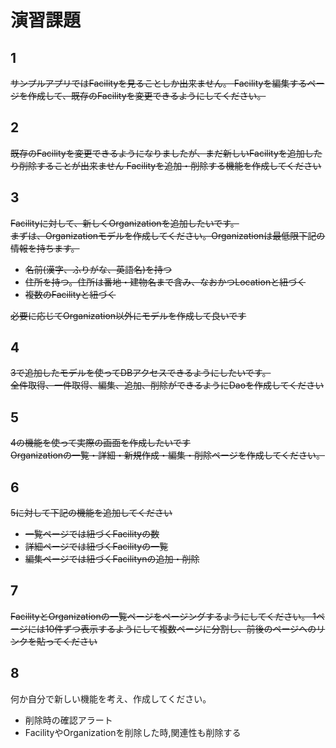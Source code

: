 # 演習課題

## 1

~~サンプルアプリではFacilityを見ることしか出来ません。
Facilityを編集するページを作成して、既存のFacilityを変更できるようにしてください。~~

## 2

~~既存のFacilityを変更できるようになりましたが、まだ新しいFacilityを追加したり削除することが出来ません
Facilityを追加・削除する機能を作成してください~~

## 3

~~Facilityに対して、新しくOrganizationを追加したいです。  
まずは、Organizationモデルを作成してください。Organizationは最低限下記の情報を持ちます。~~
 - ~~名前(漢字、ふりがな、英語名)を持つ~~
 - ~~住所を持つ。住所は番地・建物名まで含み、なおかつLocationと紐づく~~
 - ~~複数のFacilityと紐づく~~

~~必要に応じてOrganization以外にモデルを作成して良いです~~

## 4

~~3で追加したモデルを使ってDBアクセスできるようにしたいです。  
全件取得、一件取得、編集、追加、削除ができるようにDaoを作成してください~~

## 5

~~4の機能を使って実際の画面を作成したいです  
Organizationの一覧・詳細・新規作成・編集・削除ページを作成してください。~~

## 6

~~5に対して下記の機能を追加してください~~

 - ~~一覧ページでは紐づくFacilityの数~~  
 - ~~詳細ページでは紐づくFacilityの一覧~~  
 - ~~編集ページでは紐づくFacilitynの追加・削除~~

## 7

~~FacilityとOrganizationの一覧ページをページングするようにしてください。
1ページには10件ずつ表示するようにして複数ページに分割し、前後のページへのリンクを貼ってください~~

## 8

何か自分で新しい機能を考え、作成してください。

- 削除時の確認アラート
- FacilityやOrganizationを削除した時,関連性も削除する

